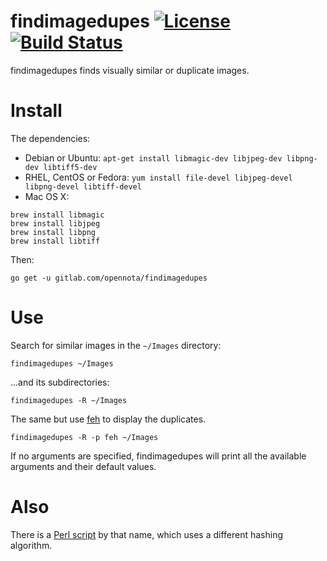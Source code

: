 findimagedupes [![License](http://img.shields.io/:license-gpl3-blue.svg)](http://www.gnu.org/licenses/gpl-3.0.html) [![Build Status](https://travis-ci.org/opennota/findimagedupes.png?branch=master)](https://travis-ci.org/opennota/findimagedupes)
==============

findimagedupes finds visually similar or duplicate images.

# Install

The dependencies:

- Debian or Ubuntu: `apt-get install libmagic-dev libjpeg-dev libpng-dev libtiff5-dev`
- RHEL, CentOS or Fedora: `yum install file-devel libjpeg-devel libpng-devel libtiff-devel`
- Mac OS X:

```
brew install libmagic
brew install libjpeg
brew install libpng
brew install libtiff
```

Then:

    go get -u gitlab.com/opennota/findimagedupes

# Use

Search for similar images in the `~/Images` directory:

    findimagedupes ~/Images

...and its subdirectories:

    findimagedupes -R ~/Images

The same but use [feh](https://feh.finalrewind.org/) to display the duplicates.

    findimagedupes -R -p feh ~/Images

If no arguments are specified, findimagedupes will print all the available arguments and their default values.

# Also

There is a [Perl script](http://www.jhnc.org/findimagedupes/) by that name, which uses a different hashing algorithm.

